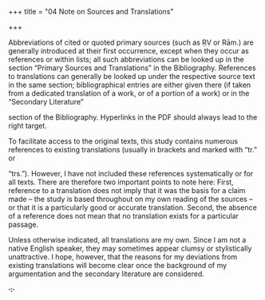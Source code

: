 +++
title = "04 Note on Sources and Translations"

+++

Abbreviations of cited or quoted primary sources \(such as ṚV or Rām.\) are generally introduced at their first occurrence, except when they occur as references or within lists; all such abbreviations can be looked up in the section “Primary Sources and Translations” in the Bibliography. References to translations can generally be looked up under the respective source text in the same section; bibliographical entries are either given there \(if taken from a dedicated translation of a work, or of a portion of a work\) or in the “Secondary Literature” 

section of the Bibliography. Hyperlinks in the PDF should always lead to the right target. 

To facilitate access to the original texts, this study contains numerous references to existing translations \(usually in brackets and marked with “tr.” or

“trs.”\). However, I have not included these references systematically or for all texts. There are therefore two important points to note here: First, reference to a translation does not imply that it was the basis for a claim made – the study is based throughout on my own reading of the sources – or that it is a particularly good or accurate translation. Second, the absence of a reference does not mean that no translation exists for a particular passage. 

Unless otherwise indicated, all translations are my own. Since I am not a native English speaker, they may sometimes appear clumsy or stylistically unattractive. I hope, however, that the reasons for my deviations from existing translations will become clear once the background of my argumentation and the secondary literature are considered. 



**∙:∙**
